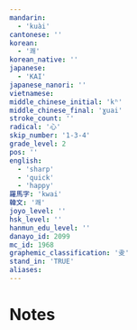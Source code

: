 ```yaml
---
mandarin:
  - 'kuài'
cantonese: ''
korean:
  - '쾌'
korean_native: ''
japanese:
  - 'KAI'
japanese_nanori: ''
vietnamese:
middle_chinese_initial: 'kʰ'
middle_chinese_final: 'ɣuai'
stroke_count: ''
radical: '心'
skip_number: '1-3-4'
grade_level: 2
pos: ''
english:
  - 'sharp'
  - 'quick'
  - 'happy'
羅馬字: 'kwai'
韓文: '쾌'
joyo_level: ''
hsk_level: ''
hanmun_edu_level: ''
danayo_id: 2099
mc_id: 1968
graphemic_classification: '叏'
stand_in: 'TRUE'
aliases:
---
```


# Notes
